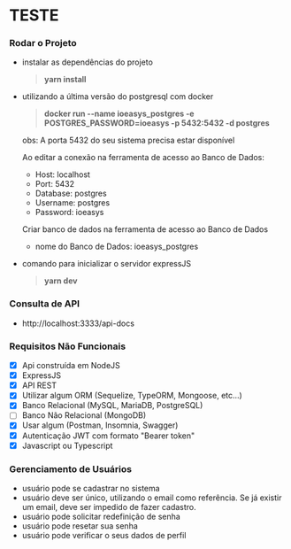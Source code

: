 # TESTE

### Rodar o Projeto

- instalar as dependências do projeto
    > **yarn install**

- utilizando a última versão do postgresql com docker
    > **docker run --name ioeasys_postgres -e POSTGRES_PASSWORD=ioeasys -p 5432:5432 -d postgres**
    
    obs: A porta 5432 do seu sistema precisa estar disponível

    Ao editar a conexão na ferramenta de acesso ao Banco de Dados:
    - Host: localhost
    - Port: 5432
    - Database: postgres
    - Username: postgres
    - Password: ioeasys

    Criar banco de dados na ferramenta de acesso ao Banco de Dados
    - nome do Banco de Dados: ioeasys_postgres


- comando para inicializar o servidor expressJS
    > **yarn dev**

### Consulta de API

- http://localhost:3333/api-docs

### Requisitos Não Funcionais

- [x] Api construída em NodeJS
- [x] ExpressJS
- [x] API REST
- [x] Utilizar algum ORM (Sequelize, TypeORM, Mongoose, etc...)
- [x] Banco Relacional (MySQL, MariaDB, PostgreSQL)
- [ ] Banco Não Relacional (MongoDB)
- [x] Usar algum (Postman, Insomnia, Swagger) 
- [x] Autenticação JWT com formato "Bearer token"
- [x] Javascript ou Typescript

### Gerenciamento de Usuários

- usuário pode se cadastrar no sistema
- usuário deve ser único, utilizando o email como referência. Se já existir um email, deve ser impedido de fazer cadastro.
- usuário pode solicitar redefinição de senha
- usuário pode resetar sua senha 
- usuário pode verificar o seus dados de perfil

